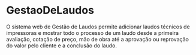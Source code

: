 # GestaoDeLaudos
O sistema web de Gestão de Laudos permite adicionar laudos técnicos de impressoras e mostrar todo o processo de um laudo desde a primeira avaliação, cotação de preço, mão de obra até a aprovação ou reprovação do valor pelo cliente e a conclusão do laudo.
